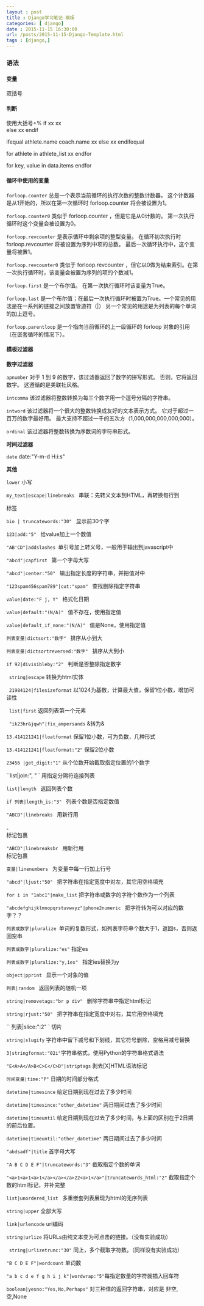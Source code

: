 ```yaml
---
layout : post
title : Django学习笔记-模板
categories: [ django] 
date : 2015-11-15 16:30:00
url: /posts/2015-11-15-Django-Template.html 
tags : [django,]
---
```




### 语法

#### 变量

双括号
    
#### 判断
   
使用大括号+%
if xx 
 xx  
else
 xx 
endif 
 
ifequal athlete.name coach.name 
 xx
else
 xx 
endifequal 

for athlete in athlete_list
 xx
endfor

for key, value in data.items
endfor
<!-- more -->    
#### 循环中使用的变量

`forloop.counter` 总是一个表示当前循环的执行次数的整数计数器。 
这个计数器是从1开始的，所以在第一次循环时 forloop.counter 将会被设置为1。

`forloop.counter0` 类似于 forloop.counter ，但是它是从0计数的。 第一次执行循环时这个变量会被设置为0。

`forloop.revcounter` 是表示循环中剩余项的整型变量。 在循环初次执行时 forloop.revcounter 将被设置为序列中项的总数。 最后一次循环执行中，这个变量将被置1。

`forloop.revcounter0` 类似于 forloop.revcounter ，但它以0做为结束索引。在第一次执行循环时，该变量会被置为序列的项的个数减1。

`forloop.first` 是一个布尔值。 在第一次执行循环时该变量为True。

`forloop.last` 是一个布尔值；在最后一次执行循环时被置为True。一个常见的用法是在一系列的链接之间放置管道符（|）
另一个常见的用途是为列表的每个单词的加上逗号。

`forloop.parentloop` 是一个指向当前循环的上一级循环的 forloop 对象的引用（在嵌套循环的情况下）。 


#### 模板过滤器

**数字过滤器**

`apnumber` 对于 1 到 9 的数字，该过滤器返回了数字的拼写形式。 否则，它将返回数字。 这遵循的是美联社风格。

`intcomma` 该过滤器将整数转换为每三个数字用一个逗号分隔的字符串。

`intword` 该过滤器将一个很大的整数转换成友好的文本表示方式。 它对于超过一百万的数字最好用。
最大支持不超过一千的五次方（1,000,000,000,000,000）。

`ordinal` 该过滤器将整数转换为序数词的字符串形式。

**时间过滤器**

`date` date:"Y-m-d H:i:s"
 
**其他**

`lower` 小写

`my_text|escape|linebreaks ` 串联：先转义文本到HTML，再转换每行到 <p> 标签

`bio | truncatewords:"30" ` 显示前30个字
 
`123|add:"5" ` 给value加上一个数值

`"AB'CD"|addslashes `单引号加上转义号，一般用于输出到javascript中

`"abcd"|capfirst ` 第一个字母大写

`"abcd"|center:"50" ` 输出指定长度的字符串，并把值对中

`"123spam456spam789"|cut:"spam" ` 查找删除指定字符串

`value|date:"F j, Y" ` 格式化日期

`value|default:"(N/A)" ` 值不存在，使用指定值

`value|default_if_none:"(N/A)" ` 值是None，使用指定值

`列表变量|dictsort:"数字" ` 排序从小到大

`列表变量|dictsortreversed:"数字" ` 排序从大到小

`if 92|divisibleby:"2" ` 判断是否整除指定数字

` string|escape` 转换为html实体

` 21984124|filesizeformat` 以1024为基数，计算最大值，保留1位小数，增加可读性

` list|first` 返回列表第一个元素

` "ik23hr&jqwh"|fix_ampersands` &转为&amp;

` 13.414121241|floatformat ` 保留1位小数，可为负数，几种形式

` 13.414121241|floatformat:"2" ` 保留2位小数

` 23456 |get_digit:"1" ` 从个位数开始截取指定位置的1个数字

``list|join:", " ` 用指定分隔符连接列表

`list|length ` 返回列表个数

`if 列表|length_is:"3" ` 列表个数是否指定数值

`"ABCD"|linebreaks ` 用新行用<p> 、 <br /> 标记包裹

`"ABCD"|linebreaksbr ` 用新行用<br /> 标记包裹

`变量|linenumbers ` 为变量中每一行加上行号

`"abcd"|ljust:"50" ` 把字符串在指定宽度中对左，其它用空格填充

`for i in "1abc1"|make_list` 把字符串或数字的字符个数作为一个列表

`"abcdefghijklmnopqrstuvwxyz"|phone2numeric ` 把字符转为可以对应的数字？？

`列表或数字|pluralize `单词的复数形式，如列表字符串个数大于1，返回s，否则返回空串

`列表或数字|pluralize:"es"` 指定es

`列表或数字|pluralize:"y,ies" ` 指定ies替换为y

`object|pprint ` 显示一个对象的值

`列表|random ` 返回列表的随机一项

`string|removetags:"br p div" ` 删除字符串中指定html标记

`string|rjust:"50" ` 把字符串在指定宽度中对右，其它用空格填充

`` 列表|slice:":2" ` 切片

` string|slugify ` 字符串中留下减号和下划线，其它符号删除，空格用减号替换

` 3|stringformat:"02i" `字符串格式，使用Python的字符串格式语法

` "E<A>A</A>B<C>C</C>D"|striptags ` 剥去[X]HTML语法标记

` 时间变量|time:"P" ` 日期的时间部分格式

` datetime|timesince ` 给定日期到现在过去了多少时间

` datetime|timesince:"other_datetime" ` 两日期间过去了多少时间


` datetime|timeuntil ` 给定日期到现在过去了多少时间，与上面的区别在于2日期的前后位置。

` datetime|timeuntil:"other_datetime" ` 两日期间过去了多少时间

` "abdsadf"|title ` 首字母大写

` "A B C D E F"|truncatewords:"3" ` 截取指定个数的单词

` "<a>1<a>1<a>1</a></a></a>22<a>1</a>"|truncatewords_html:"2" ` 截取指定个数的html标记，并补完整

`list|unordered_list ` 多重嵌套列表展现为html的无序列表

` string|upper ` 全部大写

`link|urlencode` url编码

` string|urlize ` 将URLs由纯文本变为可点击的链接。（没有实验成功）

` string|urlizetrunc:"30"` 同上，多个截取字符数。（同样没有实验成功）

` "B C D E F"|wordcount ` 单词数

` "a b c d e f g h i j k"|wordwrap:"5" `每指定数量的字符就插入回车符

` boolean|yesno:"Yes,No,Perhaps" ` 对三种值的返回字符串，对应是 非空,空,None

